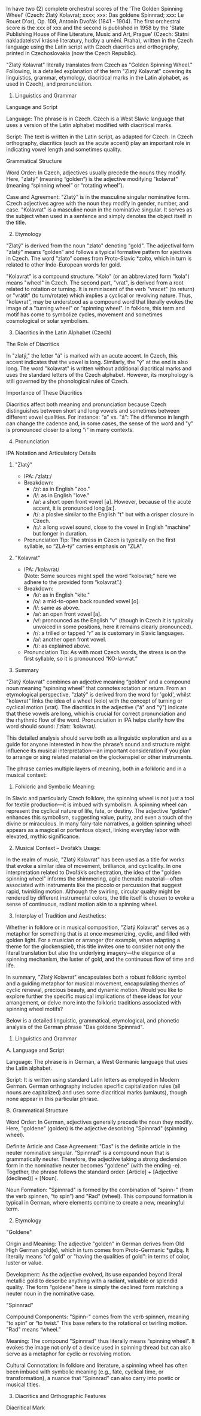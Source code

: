 



In have two (2) complete orchestral scores of the 'The Golden Spinning Wheel' (Czech: Zlatý Kolavrat; xxxx; xxx: Das goldene Spinnrad; xxx: Le Rouet D'or), Op. 109, Antonín Dvořák (1841 - 1904). The first orchestral score is the xxx of xxx and the second is published in 1958 by the 'State Publishing House of Fine Literature, Music and Art, Prague' (Czech: Státní nakladatelství krásné literatury, hudby a umění. Praha), written in the Czech language using the Latin script with Czech diacritics and orthography, printed in Czechoslovakia (now the Czech Republic).


"Zlatý Kolavrat" literally translates from Czech as "Golden Spinning Wheel." Following, is a detailed explanation of the term "Zlatý Kolavrat" covering its linguistics, grammar, etymology, diacritical marks in the Latin alphabet, as used in Czech), and pronunciation.

1. Linguistics and Grammar

Language and Script

Language: The phrase is in Czech. Czech is a West Slavic language that uses a version of the Latin alphabet modified with diacritical marks.

Script: The text is written in the Latin script, as adapted for Czech. In Czech orthography, diacritics (such as the acute accent) play an important role in indicating vowel length and sometimes quality.

Grammatical Structure

Word Order: In Czech, adjectives usually precede the nouns they modify. Here, "zlatý" (meaning “golden”) is the adjective modifying "kolavrat" (meaning “spinning wheel” or “rotating wheel”).

Case and Agreement:  "Zlatý" is in the masculine singular nominative form. Czech adjectives agree with the noun they modify in gender, number, and case. "Kolavrat" is a masculine noun in the nominative singular. It serves as the subject when used in a sentence and simply denotes the object itself in the title.

2. Etymology

"Zlatý" is derived from the noun "zlato" denoting "gold". The adjectival form "zlatý" means “golden” and follows a typical formative pattern for ajectives in Czech. The word “zlato” comes from Proto-Slavic *zolto, which in turn is related to other Indo-European words for gold.
  
"Kolavrat" is a compound structure. "Kolo" (or an abbreviated form "kola") means "wheel" in Czech. The second part, "vrat", is derived from a root related to rotation or turning. It is reminiscent of the verb "vracet" (to return) or "vrátit" (to turn/rotate) which implies a cyclical or revolving nature. Thus, "kolavrat", may be understood as a compound word that literally evokes the image of a "turning wheel" or "spinning wheel". In folklore, this term and motif has come to symbolize cycles, movement and sometimes cosmological or solar symbolism.

3. Diacritics in the Latin Alphabet (Czech)

The Role of Diacritics 

In "zlatý," the letter "á" is marked with an acute accent. In Czech, this accent indicates that the vowel is long. Similarly, the "ý" at the end is also long. The word "kolavrat" is written without additional diacritical marks and uses the standard letters of the Czech alphabet. However, its morphology is still governed by the phonological rules of Czech.

Importance of These Diacritics

Diacritics affect both meaning and pronunciation because Czech distinguishes between short and long vowels and sometimes between different vowel qualities. For instance: "a" vs. "á": The difference in length can change the cadence and, in some cases, the sense of the word and "y" is pronounced closer to a long "i" in many contexts.

4. Pronunciation

IPA Notation and Articulatory Details

1. "Zlatý"
   - IPA: /ˈzlatɪː/
   - Breakdown:  
     - /z/: as in English "zoo."  
     - /l/: as in English "love."  
     - /a/: a short open front vowel [a]. However, because of the acute accent, it is pronounced long [aː].
     - /t/: a plosive similar to the English "t" but with a crisper closure in Czech.
     - /ɪː/: a long vowel sound, close to the vowel in English "machine" but longer in duration.
   - Pronunciation Tip: The stress in Czech is typically on the first syllable, so “ZLA-tý” carries emphasis on "ZLA".

2. "Kolavrat"
   - IPA: /ˈkolavrat/  
     (Note: Some sources might spell the word “kolovrat;” here we adhere to the provided form “kolavrat”.)
   - Breakdown:  
     - /k/: as in English "kite."  
     - /o/: a mid-to-open back rounded vowel [o].  
     - /l/: same as above.  
     - /a/: an open front vowel [a].  
     - /v/: pronounced as the English "v" (though in Czech it is typically unvoiced in some positions, here it remains clearly pronounced).
     - /r/: a trilled or tapped "r" as is customary in Slavic languages.
     - /a/: another open front vowel.
     - /t/: as explained above.
   - Pronunciation Tip: As with most Czech words, the stress is on the first syllable, so it is pronounced “KO-la-vrat.”

5. Summary

"Zlatý Kolavrat" combines an adjective meaning “golden” and a compound noun meaning “spinning wheel” that connotes rotation or return. From an etymological perspective, "zlatý" is derived from the word for 'gold', whilst "kolavrat" links the idea of a wheel (kolo) with the concept of turning or cyclical motion (vrat). The diacritics in the adjective ("á" and "ý") indicate that these vowels are long, which is crucial for correct pronunciation and the rhythmic flow of the word. Pronunciation in IPA helps clarify how the word should sound: /ˈzlatɪː ˈkolavrat/.

This detailed analysis should serve both as a linguistic exploration and as a guide for anyone interested in how the phrase’s sound and structure might influence its musical interpretation—an important consideration if you plan to arrange or sing related material on the glockenspiel or other instruments.

The phrase carries multiple layers of meaning, both in a folkloric and in a musical context:

1. Folkloric and Symbolic Meaning:  

In Slavic and particularly Czech folklore, the spinning wheel is not just a tool for textile production—it is imbued with symbolism. A spinning wheel can represent the cyclical nature of life, fate, or destiny. The adjective "golden" enhances this symbolism, suggesting value, purity, and even a touch of the divine or miraculous. In many fairy-tale narratives, a golden spinning wheel appears as a magical or portentous object, linking everyday labor with elevated, mythic significance.

2. Musical Context – Dvořák’s Usage:  

In the realm of music, "Zlatý Kolavrat" has been used as a title for works that evoke a similar idea of movement, brilliance, and cyclicality. In one interpretation related to Dvořák’s orchestration, the idea of the "golden spinning wheel" informs the shimmering, agile thematic material—often associated with instruments like the piccolo or percussion that suggest rapid, twinkling motion. Although the swirling, circular quality might be rendered by different instrumental colors, the title itself is chosen to evoke a sense of continuous, radiant motion akin to a spinning wheel.

3. Interplay of Tradition and Aesthetics:  

Whether in folklore or in musical composition, "Zlatý Kolavrat" serves as a metaphor for something that is at once mesmerizing, cyclic, and filled with golden light. For a musician or arranger (for example, when adapting a theme for the glockenspiel), this title invites one to consider not only the literal translation but also the underlying imagery—the elegance of a spinning mechanism, the luster of gold, and the continuous flow of time and life.

In summary, "Zlatý Kolavrat" encapsulates both a robust folkloric symbol and a guiding metaphor for musical movement, encapsulating themes of cyclic renewal, precious beauty, and dynamic motion. Would you like to explore further the specific musical implications of these ideas for your arrangement, or delve more into the folkloric traditions associated with spinning wheel motifs?

Below is a detailed linguistic, grammatical, etymological, and phonetic analysis of the German phrase "Das goldene Spinnrad".

1. Linguistics and Grammar

A. Language and Script

Language: The phrase is in German, a West Germanic language that uses the Latin alphabet.

Script: It is written using standard Latin letters as employed in Modern German. German orthography includes specific capitalization rules (all nouns are capitalized) and uses some diacritical marks (umlauts), though none appear in this particular phrase.

B. Grammatical Structure

Word Order: In German, adjectives generally precede the noun they modify. Here, "goldene" (golden) is the adjective describing "Spinnrad" (spinning wheel).

Definite Article and Case Agreement: "Das" is the definite article in the neuter nominative singular. "Spinnrad" is a compound noun that is grammatically neuter. Therefore, the adjective taking a strong declension form in the nominative neuter becomes "goldene" (with the ending -e). Together, the phrase follows the standard order: [Article] + [Adjective (declined)] + [Noun].

Noun Formation: "Spinnrad" is formed by the combination of "spinn-" (from the verb spinnen, “to spin”) and "Rad" (wheel). This compound formation is typical in German, where elements combine to create a new, meaningful term.

2. Etymology

"Goldene"

Origin and Meaning: The adjective "golden" in German derives from Old High German gold(e), which in turn comes from Proto-Germanic *gulþą. It literally means "of gold" or "having the qualities of gold": in terms of color, luster or value.

Development: As the adjective evolved, its use expanded beyond literal metallic gold to describe anything with a radiant, valuable or splendid quality. The form “goldene” here is simply the declined form matching a neuter noun in the nominative case.

"Spinnrad"

Compound Components: "Spinn-" comes from the verb spinnen, meaning “to spin” or “to twist.” This base refers to the rotational or twirling motion. "Rad" means “wheel.”  

Meaning: The compound "Spinnrad" thus literally means “spinning wheel”. It evokes the image not only of a device used in spinning thread but can also serve as a metaphor for cyclic or revolving motion.

Cultural Connotation: In folklore and literature, a spinning wheel has often been imbued with symbolic meaning (e.g., fate, cyclical time, or transformation), a nuance that “Spinnrad” can also carry into poetic or musical titles.

3. Diacritics and Orthographic Features

Diacritical Mark

